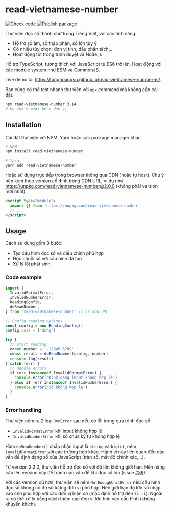 # read-vietnamese-number

[![Check code](https://github.com/tonghoangvu/read-vietnamese-number-js/actions/workflows/check-code.yml/badge.svg)](https://github.com/tonghoangvu/read-vietnamese-number-js/actions/workflows/check-code.yml)
[![Publish package](https://github.com/tonghoangvu/read-vietnamese-number-js/actions/workflows/publish-package.yml/badge.svg)](https://github.com/tonghoangvu/read-vietnamese-number-js/actions/workflows/publish-package.yml)

Thư viện đọc số thành chữ trong Tiếng Việt, với các tính năng:

- Hỗ trợ số âm, số thập phân, số lớn tùy ý
- Có nhiều tùy chọn: đơn vị tính, dấu phân tách,...
- Hoạt động tốt trong trình duyệt và Node.js

Hỗ trợ TypeScript, tương thích với JavaScript từ ES6 trở lên.
Hoạt động với các module system như ESM và CommonJS.

Live demo tại https://tonghoangvu.github.io/read-vietnamese-number-js/.

Bạn cũng có thể test nhanh thư viện với `npx` command mà không cần cài đặt.

```bash
npx read-vietnamese-number 3.14
# ba chấm mười bốn đơn vị
```

## Installation

Cài đặt thư viện với NPM, Yarn hoặc các package manager khác.

```bash
# NPM
npm install read-vietnamese-number

# Yarn
yarn add read-vietnamese-number
```

Hoặc sử dụng trực tiếp trong browser thông qua CDN (hoặc tự host).
Chú ý nên kèm theo version cố định trong CDN URL, ví dụ như https://unpkg.com/read-vietnamese-number@2.0.0 (không phải version mới nhất).

```html
<script type="module">
  import {} from 'https://unpkg.com/read-vietnamese-number'
  // ...
</script>
```

## Usage

Cách sử dụng gồm 3 bước:

- Tạo cấu hình đọc số và điều chỉnh phù hợp
- Đọc chuỗi số với cấu hình đã tạo
- Xử lý lỗi phát sinh

### Code example

```js
import {
  InvalidFormatError,
  InvalidNumberError,
  ReadingConfig,
  doReadNumber,
} from 'read-vietnamese-number' // or CDN URL

// Config reading options
const config = new ReadingConfig()
config.unit = ['đồng']

try {
  // Start reading
  const number = '-12345.6789'
  const result = doReadNumber(config, number)
  console.log(result)
} catch (err) {
  // Handle errors
  if (err instanceof InvalidFormatError) {
    console.error('Định dạng input không hợp lệ')
  } else if (err instanceof InvalidNumberError) {
    console.error('Số không hợp lệ')
  }
}
```

### Error handling

Thư viện ném ra 2 loại `RvnError` sau nếu có lỗi trong quá trình đọc số:

- `InvalidFormatError` khi input không hợp lệ
- `InvalidNumberError` khi số chứa ký tự không hợp lệ

Hàm `doReadNumber()` chấp nhận input là `string` và `bigint`, ném `InvalidFormatError` với các trường hợp khác.
Hành vi này liên quan đến các vấn đề định dạng số của JavaScript (tràn số, mất độ chính xác,...).

Từ version 2.2.0, thư viện hỗ trợ đọc số với độ lớn không giới hạn.
Nên nâng cấp lên version này để tránh các vấn đề khi đọc số lớn (issue [#38](https://github.com/tonghoangvu/read-vietnamese-number-js/issues/38)).

Với các version cũ hơn, thư viện sẽ ném `NotEnoughUnitError` nếu cấu hình đọc số không có đủ số lượng đơn vị phù hợp.
Nên giới hạn độ lớn số nhập vào cho phù hợp với các đơn vị hiện có (mặc định hỗ trợ đến `tỉ tỉ`).
Ngoài ra có thể xử lý bằng cách thêm các đơn vị lớn hơn vào cấu hình (không khuyến khích).
